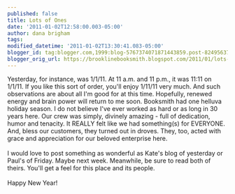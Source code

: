 ```yaml
---
published: false
title: Lots of Ones
date: '2011-01-02T12:58:00.003-05:00'
author: dana brigham
tags: 
modified_datetime: '2011-01-02T13:30:41.083-05:00'
blogger_id: tag:blogger.com,1999:blog-5767374071871443859.post-8249563774197390914
blogger_orig_url: https://brooklinebooksmith.blogspot.com/2011/01/lots-of-ones.html
---
```


Yesterday, for instance, was 1/1/11.  At 11 a.m. and 11 p.m., it was 11:11 on 1/1/11.  If you like this sort of order, you'll enjoy 1/11/11 very much.  And such observations are about all I'm good for at this time.  Hopefully, renewed energy and brain power will return to me soon. Booksmith had one helluva holiday season.  I do not believe I've ever worked as hard or as long in 30 years here.  Our crew was simply, divinely amazing - full of dedication, humor and tenacity.  It REALLY felt like we had something(s) for EVERYONE.  And, bless our customers, they turned out in droves.  They, too, acted with grace and appreciation for our beloved enterprise here.  <br /><br />I would love to post something as wonderful as Kate's blog of yesterday or Paul's of Friday. Maybe next week. Meanwhile, be sure to read both of theirs.   You'll get a feel for this place and its people.  <br /><br />Happy New Year!